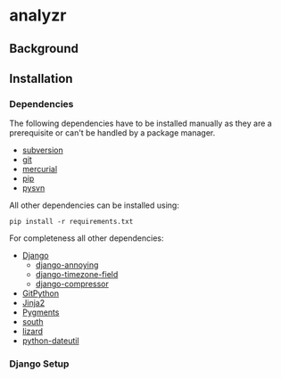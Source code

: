 analyzr
=======

## Background ##

## Installation ##

### Dependencies ###

The following dependencies have to be installed manually as they are a prerequisite or can't be handled by a package manager.

* [subversion](http://subversion.apache.org/packages.html)
* [git](http://git-scm.com/download/)
* [mercurial](http://mercurial.selenic.com/)
* [pip](http://www.pip-installer.org/en/latest/index.html)
* [pysvn](http://pysvn.tigris.org/docs/pysvn.html)

All other dependencies can be installed using:

`pip install -r requirements.txt`

For completeness all other dependencies:

* [Django](https://www.djangoproject.com/download/)
    * [django-annoying](https://github.com/skorokithakis/django-annoying)
    * [django-timezone-field](https://github.com/mfogel/django-timezone-field)
    * [django-compressor](http://django-compressor.readthedocs.org/en/latest/)
* [GitPython](http://pythonhosted.org/GitPython/0.3.1/)
* [Jinja2](http://jinja.pocoo.org/docs/)
* [Pygments](http://pygments.org/)
* [south](http://south.readthedocs.org/en/latest/)
* [lizard](https://github.com/terryyin/lizard)
* [python-dateutil](http://labix.org/python-dateutil)

### Django Setup ###

